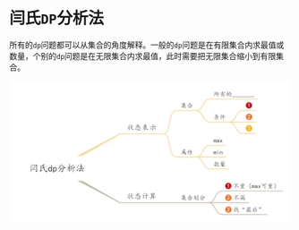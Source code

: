 # 闫氏`DP`分析法

所有的`dp`问题都可以从集合的角度解释。一般的`dp`问题是在有限集合内求最值或数量，个别的`dp`问题是在无限集合内求最值，此时需要把无限集合缩小到有限集合。

![](/img/0008.jpg)
